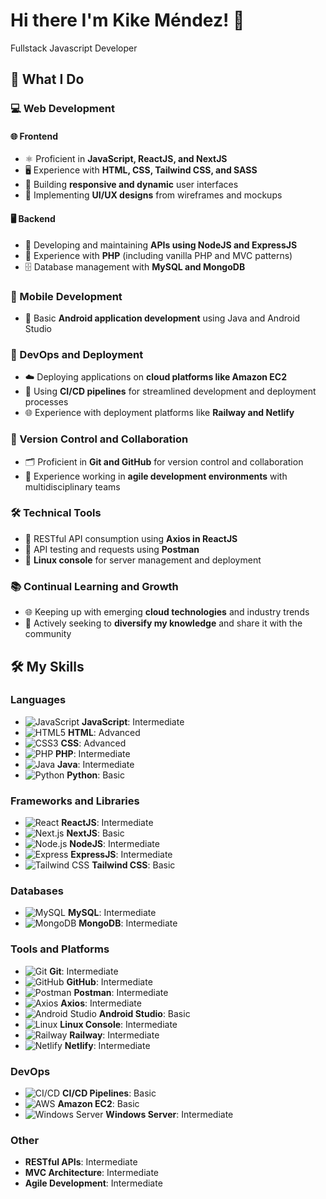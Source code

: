 # Hi there I'm Kike Méndez! 👋
Fullstack Javascript Developer

## 🌟 What I Do

### 💻 Web Development
#### 🌐 Frontend
- ⚛️ Proficient in **JavaScript, ReactJS, and NextJS**
- 🖥️ Experience with **HTML, CSS, Tailwind CSS, and SASS**
- 📱 Building **responsive and dynamic** user interfaces
- 🎨 Implementing **UI/UX designs** from wireframes and mockups

#### 🖥️ Backend
- 🌟 Developing and maintaining **APIs using NodeJS and ExpressJS**
- 🐘 Experience with **PHP** (including vanilla PHP and MVC patterns)
- 🗄️ Database management with **MySQL and MongoDB**

### 📱 Mobile Development
- 🤖 Basic **Android application development** using Java and Android Studio

### 🚀 DevOps and Deployment
- ☁️ Deploying applications on **cloud platforms like Amazon EC2**
- 🔄 Using **CI/CD pipelines** for streamlined development and deployment processes
- 🌐 Experience with deployment platforms like **Railway and Netlify**

### 🔧 Version Control and Collaboration
- 🗂️ Proficient in **Git and GitHub** for version control and collaboration
- 🤝 Experience working in **agile development environments** with multidisciplinary teams

### 🛠️ Technical Tools
- 🔗 RESTful API consumption using **Axios in ReactJS**
- 🧪 API testing and requests using **Postman**
- 🐧 **Linux console** for server management and deployment

### 📚 Continual Learning and Growth
- 🌐 Keeping up with emerging **cloud technologies** and industry trends
- 🌱 Actively seeking to **diversify my knowledge** and share it with the community

## 🛠️ My Skills

### Languages
- ![JavaScript](https://img.shields.io/badge/JavaScript-F7DF1E?style=flat-square&logo=javascript&logoColor=black) **JavaScript**: Intermediate
- ![HTML5](https://img.shields.io/badge/HTML5-E34F26?style=flat-square&logo=html5&logoColor=white) **HTML**: Advanced
- ![CSS3](https://img.shields.io/badge/CSS3-1572B6?style=flat-square&logo=css3&logoColor=white) **CSS**: Advanced
- ![PHP](https://img.shields.io/badge/PHP-777BB4?style=flat-square&logo=php&logoColor=white) **PHP**: Intermediate
- ![Java](https://img.shields.io/badge/Java-007396?style=flat-square&logo=java&logoColor=white) **Java**: Intermediate
- ![Python](https://img.shields.io/badge/Python-3776AB?style=flat-square&logo=python&logoColor=white) **Python**: Basic

### Frameworks and Libraries
- ![React](https://img.shields.io/badge/React-61DAFB?style=flat-square&logo=react&logoColor=black) **ReactJS**: Intermediate
- ![Next.js](https://img.shields.io/badge/Next.js-000000?style=flat-square&logo=nextdotjs&logoColor=white) **NextJS**: Basic
- ![Node.js](https://img.shields.io/badge/Node.js-339933?style=flat-square&logo=nodedotjs&logoColor=white) **NodeJS**: Intermediate
- ![Express](https://img.shields.io/badge/Express-000000?style=flat-square&logo=express&logoColor=white) **ExpressJS**: Intermediate
- ![Tailwind CSS](https://img.shields.io/badge/Tailwind%20CSS-38B2AC?style=flat-square&logo=tailwind-css&logoColor=white) **Tailwind CSS**: Basic

### Databases
- ![MySQL](https://img.shields.io/badge/MySQL-4479A1?style=flat-square&logo=mysql&logoColor=white) **MySQL**: Intermediate
- ![MongoDB](https://img.shields.io/badge/MongoDB-47A248?style=flat-square&logo=mongodb&logoColor=white) **MongoDB**: Intermediate

### Tools and Platforms
- ![Git](https://img.shields.io/badge/Git-F05032?style=flat-square&logo=git&logoColor=white) **Git**: Intermediate
- ![GitHub](https://img.shields.io/badge/GitHub-181717?style=flat-square&logo=github&logoColor=white) **GitHub**: Intermediate
- ![Postman](https://img.shields.io/badge/Postman-FF6C37?style=flat-square&logo=postman&logoColor=white) **Postman**: Intermediate
- ![Axios](https://img.shields.io/badge/Axios-5A29E4?style=flat-square&logo=axios&logoColor=white) **Axios**: Intermediate
- ![Android Studio](https://img.shields.io/badge/Android%20Studio-3DDC84?style=flat-square&logo=android-studio&logoColor=white) **Android Studio**: Basic
- ![Linux](https://img.shields.io/badge/Linux-FCC624?style=flat-square&logo=linux&logoColor=black) **Linux Console**: Intermediate
- ![Railway](https://img.shields.io/badge/Railway-0B0D0E?style=flat-square&logo=railway&logoColor=white) **Railway**: Intermediate
- ![Netlify](https://img.shields.io/badge/Netlify-00C7B7?style=flat-square&logo=netlify&logoColor=white) **Netlify**: Intermediate

### DevOps
- ![CI/CD](https://img.shields.io/badge/CI%2FCD-007396?style=flat-square&logo=jenkins&logoColor=white) **CI/CD Pipelines**: Basic
- ![AWS](https://img.shields.io/badge/Amazon%20EC2-FF9900?style=flat-square&logo=amazon-ec2&logoColor=white) **Amazon EC2**: Basic
- ![Windows Server](https://img.shields.io/badge/Windows%20Server-0078D6?style=flat-square&logo=windows&logoColor=white) **Windows Server**: Intermediate

### Other
- **RESTful APIs**: Intermediate
- **MVC Architecture**: Intermediate
- **Agile Development**: Intermediate



